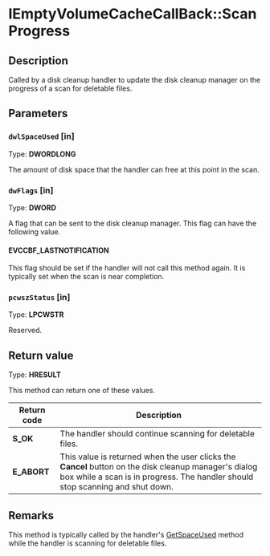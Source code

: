 # IEmptyVolumeCacheCallBack::ScanProgress

## Description

Called by a disk cleanup handler to update the disk cleanup manager on the progress of a scan for deletable files.

## Parameters

### `dwlSpaceUsed` [in]

Type: **DWORDLONG**

The amount of disk space that the handler can free at this point in the scan.

### `dwFlags` [in]

Type: **DWORD**

A flag that can be sent to the disk cleanup manager. This flag can have the following value.

#### EVCCBF_LASTNOTIFICATION

This flag should be set if the handler will not call this method again. It is typically set when the scan is near completion.

### `pcwszStatus` [in]

Type: **LPCWSTR**

Reserved.

## Return value

Type: **HRESULT**

This method can return one of these values.

| Return code | Description |
| --- | --- |
| **S_OK** | The handler should continue scanning for deletable files. |
| **E_ABORT** | This value is returned when the user clicks the **Cancel** button on the disk cleanup manager's dialog box while a scan is in progress. The handler should stop scanning and shut down. |

## Remarks

This method is typically called by the handler's [GetSpaceUsed](https://learn.microsoft.com/windows/desktop/api/emptyvc/nf-emptyvc-iemptyvolumecache-getspaceused) method while the handler is scanning for deletable files.